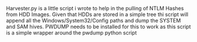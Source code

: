 Harvester.py is a little script i wrote to help in the pulling of NTLM Hashes from HDD Images. Given that HDDs are stored in a simple tree thi script will append all the Windows/System32/Config paths and dump the SYSTEM and SAM hives. PWDUMP needs to be installed for this to work as this script is a simple wrapper around the pwdump python script
